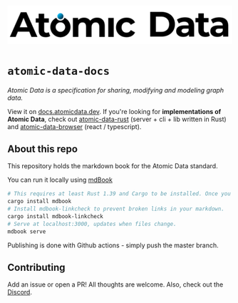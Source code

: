 ![Atomic Data](src/assets/atomic_data_logo_stroke.svg)

# `atomic-data-docs`

_Atomic Data is a specification for sharing, modifying and modeling graph data._

View it on [docs.atomicdata.dev](https://docs.atomicdata.dev).
If you're looking for **implementations of Atomic Data**, check out [atomic-data-rust](https://github.com/joepio/atomic-data-rust) (server + cli + lib written in Rust) and [atomic-data-browser](https://github.com/joepio/atomic-data-browser) (react / typescript).

## About this repo

This repository holds the markdown book for the Atomic Data standard.

You can run it locally using [mdBook](https://github.com/rust-lang/mdBook)

```sh
# This requires at least Rust 1.39 and Cargo to be installed. Once you have installed Rust, type the following in the terminal:
cargo install mdbook
# Install mdbook-linkcheck to prevent broken links in your markdown.
cargo install mdbook-linkcheck
# Serve at localhost:3000, updates when files change.
mdbook serve
```

Publishing is done with Github actions - simply push the master branch.

## Contributing

Add an issue or open a PR!
All thoughts are welcome.
Also, check out the [Discord](https://discord.gg/a72Rv2P).
